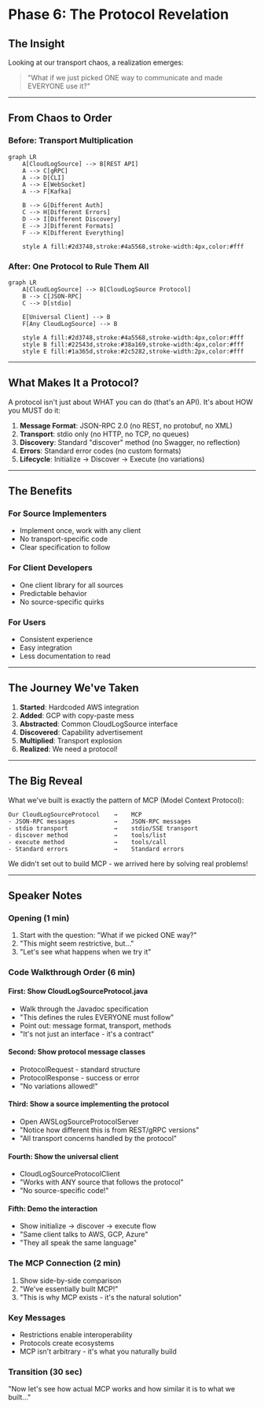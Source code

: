 # Phase 6: The Protocol Revelation

## The Insight

Looking at our transport chaos, a realization emerges:

> "What if we just picked ONE way to communicate and made EVERYONE use it?"

---

## From Chaos to Order

### Before: Transport Multiplication
```mermaid
graph LR
    A[CloudLogSource] --> B[REST API]
    A --> C[gRPC]
    A --> D[CLI]
    A --> E[WebSocket]
    A --> F[Kafka]
    
    B --> G[Different Auth]
    C --> H[Different Errors]
    D --> I[Different Discovery]
    E --> J[Different Formats]
    F --> K[Different Everything]
    
    style A fill:#2d3748,stroke:#4a5568,stroke-width:4px,color:#fff
```

### After: One Protocol to Rule Them All
```mermaid
graph LR
    A[CloudLogSource] --> B[CloudLogSource Protocol]
    B --> C[JSON-RPC]
    C --> D[stdio]
    
    E[Universal Client] --> B
    F[Any CloudLogSource] --> B
    
    style A fill:#2d3748,stroke:#4a5568,stroke-width:4px,color:#fff
    style B fill:#22543d,stroke:#38a169,stroke-width:4px,color:#fff
    style E fill:#1a365d,stroke:#2c5282,stroke-width:2px,color:#fff
```

---

## What Makes It a Protocol?

A protocol isn't just about WHAT you can do (that's an API).
It's about HOW you MUST do it:

1. **Message Format**: JSON-RPC 2.0 (no REST, no protobuf, no XML)
2. **Transport**: stdio only (no HTTP, no TCP, no queues)
3. **Discovery**: Standard "discover" method (no Swagger, no reflection)
4. **Errors**: Standard error codes (no custom formats)
5. **Lifecycle**: Initialize → Discover → Execute (no variations)

---

## The Benefits

### For Source Implementers
- Implement once, work with any client
- No transport-specific code
- Clear specification to follow

### For Client Developers
- One client library for all sources
- Predictable behavior
- No source-specific quirks

### For Users
- Consistent experience
- Easy integration
- Less documentation to read

---

## The Journey We've Taken

1. **Started**: Hardcoded AWS integration
2. **Added**: GCP with copy-paste mess
3. **Abstracted**: Common CloudLogSource interface
4. **Discovered**: Capability advertisement
5. **Multiplied**: Transport explosion
6. **Realized**: We need a protocol!

---

## The Big Reveal

What we've built is exactly the pattern of MCP (Model Context Protocol):

```
Our CloudLogSourceProtocol    →    MCP
- JSON-RPC messages           →    JSON-RPC messages
- stdio transport             →    stdio/SSE transport
- discover method             →    tools/list
- execute method              →    tools/call
- Standard errors             →    Standard errors
```

We didn't set out to build MCP - we arrived here by solving real problems!

---

## Speaker Notes

### Opening (1 min)
1. Start with the question: "What if we picked ONE way?"
2. "This might seem restrictive, but..."
3. "Let's see what happens when we try it"

### Code Walkthrough Order (6 min)

#### First: Show CloudLogSourceProtocol.java
- Walk through the Javadoc specification
- "This defines the rules EVERYONE must follow"
- Point out: message format, transport, methods
- "It's not just an interface - it's a contract"

#### Second: Show protocol message classes
- ProtocolRequest - standard structure
- ProtocolResponse - success or error
- "No variations allowed!"

#### Third: Show a source implementing the protocol
- Open AWSLogSourceProtocolServer
- "Notice how different this is from REST/gRPC versions"
- "All transport concerns handled by the protocol"

#### Fourth: Show the universal client
- CloudLogSourceProtocolClient
- "Works with ANY source that follows the protocol"
- "No source-specific code!"

#### Fifth: Demo the interaction
- Show initialize → discover → execute flow
- "Same client talks to AWS, GCP, Azure"
- "They all speak the same language"

### The MCP Connection (2 min)
1. Show side-by-side comparison
2. "We've essentially built MCP!"
3. "This is why MCP exists - it's the natural solution"

### Key Messages
- Restrictions enable interoperability
- Protocols create ecosystems
- MCP isn't arbitrary - it's what you naturally build

### Transition (30 sec)
"Now let's see how actual MCP works and how similar it is to what we built..."